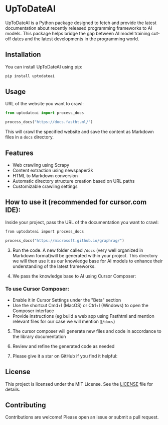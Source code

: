 # UpToDateAI

UpToDateAI is a Python package designed to fetch and provide the latest documentation about recently released programming frameworks to AI models. This package helps bridge the gap between AI model training cut-off dates and the latest developments in the programming world.

## Installation

You can install UpToDateAI using pip:

```bash
pip install uptodateai
```

## Usage

URL of the website you want to crawl:

```python
from uptodateai import process_docs

process_docs("https://docs.fastht.ml/")
```

This will crawl the specified website and save the content as Markdown files in a `docs` directory.

## Features

- Web crawling using Scrapy
- Content extraction using newspaper3k
- HTML to Markdown conversion
- Automatic directory structure creation based on URL paths
- Customizable crawling settings

## How to use it (recommended for cursor.com IDE):

Inside your project, pass the URL of the documentation you want to crawl:

```bash
from uptodateai import process_docs
```

```python
process_docs("https://microsoft.github.io/graphrag/")
```

3. Run the code. A new folder called `/docs` (very well organized in Markdown format)will be generated within your project. This directory we will then use it as our knowledge base for AI models to enhance their understanding of the latest frameworks.

4. We pass the knowledge base to AI using Cursor Composer:

### To use Cursor Composer:

- Enable it in Cursor Settings under the "Beta" section
- Use the shortcut Cmd+I (MacOS) or Ctrl+I (Windows) to open the Composer interface
- Provide instructions (eg build a web app using Fasthtml and mention relevant files for our case we will mention `@/docs`)

5. The cursor composer will generate new files and code in accordance to the library documentation

6. Review and refine the generated code as needed

7. Please give it a star on GitHub if you find it helpful:

## License

This project is licensed under the MIT License. See the [LICENSE](LICENSE) file for details.

## Contributing

Contributions are welcome! Please open an issue or submit a pull request.
